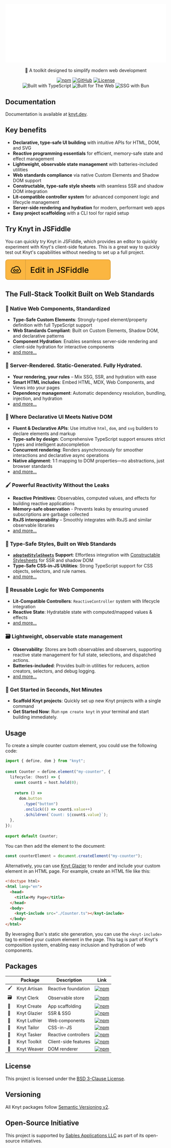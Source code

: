 <div align="center">

[![Knyt](./packages/toolkit/docs/banner.svg)](https://knyt.dev/)

🌃 A toolkit designed to simplify modern web development

[![npm](https://img.shields.io/npm/v/knyt?style=flat-square&labelColor=444)](https://www.npmjs.com/package/knyt)
[![GitHub](https://img.shields.io/badge/Source_Code-black?style=flat-square&label=GitHub&labelColor=444)](https://github.com/sables-app/knyt/tree/main/packages/artisan)
[![License](https://img.shields.io/badge/License-BSD_3_Clause-blue?style=flat-square&labelColor=444)](https://github.com/sables-app/knyt/blob/main/LICENSE)
<br />
![Built with TypeScript](https://img.shields.io/badge/Built%20with-TypeScript-3178c6.svg?style=flat-square&logo=typescript&labelColor=444)
![Built for The Web](https://img.shields.io/badge/Built_for-The_Web-e34f26.svg?style=flat-square&logo=HTML5&labelColor=444)
![SSG with Bun](https://img.shields.io/badge/SSG_with-Bun-b49090.svg?style=flat-square&logo=bun&labelColor=444)

</div>

## Documentation

Documentation is available at [knyt.dev](https://knyt.dev).

## Key benefits

- **Declarative, type-safe UI building** with intuitive APIs for HTML, DOM, and SVG
- **Reactive programming essentials** for efficient, memory-safe state and effect management
- **Lightweight, observable state management** with batteries-included utilities
- **Web standards compliance** via native Custom Elements and Shadow DOM support
- **Constructable, type-safe style sheets** with seamless SSR and shadow DOM integration
- **Lit-compatible controller system** for advanced component logic and lifecycle management
- **Server-side rendering and hydration** for modern, performant web apps
- **Easy project scaffolding** with a CLI tool for rapid setup

## Try Knyt in JSFiddle

You can quickly try Knyt in JSFiddle, which provides an editor to quickly experiment with Knyt's client-side features. This is a great way to quickly test out Knyt's capabilities without needing to set up a full project.

[![Edit in JSFiddle](./packages/toolkit/docs/edit-in-jsfiddle.svg)](https://knyt.dev/try/jsfiddle)

## The Full-Stack Toolkit Built on Web Standards

### 🎻 Native Web Components, Standardized

- **Type-Safe Custom Elements**: Strongly-typed element/property definition with full TypeScript support
- **Web Standards Compliant**: Built on Custom Elements, Shadow DOM, and declarative patterns
- **Component Hydration**: Enables seamless server-side rendering and client-side hydration for interactive components
- [and more...][Knyt Luthier]

[Knyt Luthier]: https://knyt.dev/s/luthier

### 🧊 Server-Rendered. Static-Generated. Fully Hydrated.

- **Your rendering, your rules** – Mix SSG, SSR, and hydration with ease
- **Smart HTML includes**: Embed HTML, MDX, Web Components, and Views into your pages
- **Dependency management**: Automatic dependency resolution, bundling, injection, and hydration
- [and more...][Knyt Glazier]

[Knyt Glazier]: https://knyt.dev/s/glazier

### 🧵 Where Declarative UI Meets Native DOM

- **Fluent & Declarative APIs**: Use intuitive `html`, `dom`, and `svg` builders to declare elements and markup
- **Type-safe by design**: Comprehensive TypeScript support ensures strict types and intelligent autocompletion
- **Concurrent rendering**: Renders asynchronously for smoother interactions and declarative async operations
- **Native alignment**: 1:1 mapping to DOM properties—no abstractions, just browser standards
- [and more...][Knyt Weaver]

[Knyt Weaver]: https://knyt.dev/s/weaver

### 🖌️ Powerful Reactivity Without the Leaks

- **Reactive Primitives**: Observables, computed values, and effects for building reactive applications
- **Memory-safe observation** - Prevents leaks by ensuring unused subscriptions are garbage collected
- **RxJS interoperability** – Smoothly integrates with RxJS and similar observable libraries
- [and more...][Knyt Artisan]

[Knyt Artisan]: https://knyt.dev/s/artisan

### 👔 Type-Safe Styles, Built on Web Standards

- **[`adoptedStyleSheets`][adoptedStyleSheets] Support**: Effortless integration with [Constructable Stylesheets][] for SSR and shadow DOM
- **Type-Safe CSS-in-JS Utilities**: Strong TypeScript support for CSS objects, selectors, and rule names.
- [and more...][Knyt Tailor]

[Knyt Tailor]: https://knyt.dev/s/tailor
[adoptedStyleSheets]: https://developer.mozilla.org/en-US/docs/Web/API/ShadowRoot/adoptedStyleSheets
[Constructable Stylesheets]: https://web.dev/articles/constructable-stylesheets

### 🔌 Reusable Logic for Web Components

- **Lit-Compatible Controllers**: `ReactiveController` system with lifecycle integration
- **Reactive State**: Hydratable state with computed/mapped values & effects
- [and more...][Knyt Tasker]

[Knyt Tasker]: https://knyt.dev/s/tasker

### 🗃️ Lightweight, observable state management

- **Observability**: Stores are both observables and observers, supporting reactive state management for full state, selections, and dispatched actions.
- **Batteries-included**: Provides built-in utilities for reducers, action creators, selectors, and debug logging.
- [and more...][Knyt Clerk]

[Knyt Clerk]: https://knyt.dev/s/clerk

### 🐣 Get Started in Seconds, Not Minutes

- **Scaffold Knyt projects**: Quickly set up new Knyt projects with a single command
- **Get Started Now**: Run `npm create knyt` in your terminal and start building immediately.

[Knyt Create]: https://knyt.dev/s/create

## Usage

To create a simple counter custom element, you could use the following code:

```ts
import { define, dom } from "knyt";

const Counter = define.element("my-counter", {
  lifecycle: (host) => {
    const count$ = host.hold(0);

    return () =>
      dom.button
        .type("button")
        .onclick(() => count$.value++)
        .$children(`Count: ${count$.value}`);
  },
});

export default Counter;
```

You can then add the element to the document:

```js
const counterElement = document.createElement("my-counter");
```

Alternatively, you can use [Knyt Glazier](https://knyt.dev/s/glazier) to render and include your custom element in an HTML page. For example, create an HTML file like this:

```html
<!doctype html>
<html lang="en">
  <head>
    <title>My Page</title>
  </head>
  <body>
    <knyt-include src="./Counter.ts"></knyt-include>
  </body>
</html>
```

By leveraging Bun's static site generation, you can use the `<knyt-include>` tag to embed your custom element in the page. This tag is part of Knyt's composition system, enabling easy inclusion and hydration of web components.

## Packages

|     | Package      | Description          | Link                                                                                                                               |
| --- | ------------ | -------------------- | ---------------------------------------------------------------------------------------------------------------------------------- |
| 🖌️  | Knyt Artisan | Reactive foundation  | [![npm](https://img.shields.io/npm/v/@knyt/artisan?style=flat-square&labelColor=444)](https://www.npmjs.com/package/@knyt/artisan) |
| 🗃️  | Knyt Clerk   | Observable store     | [![npm](https://img.shields.io/npm/v/@knyt/clerk?style=flat-square&labelColor=444)](https://www.npmjs.com/package/@knyt/clerk)     |
| 🐣  | Knyt Create  | App scaffolding      | [![npm](https://img.shields.io/npm/v/create-knyt?style=flat-square&labelColor=444)](https://www.npmjs.com/package/create-knyt)     |
| 🧊  | Knyt Glazier | SSR & SSG            | [![npm](https://img.shields.io/npm/v/@knyt/glazier?style=flat-square&labelColor=444)](https://www.npmjs.com/package/@knyt/glazier) |
| 🎻  | Knyt Luthier | Web components       | [![npm](https://img.shields.io/npm/v/@knyt/luthier?style=flat-square&labelColor=444)](https://www.npmjs.com/package/@knyt/luthier) |
| 👔  | Knyt Tailor  | CSS-in-JS            | [![npm](https://img.shields.io/npm/v/@knyt/tailor?style=flat-square&labelColor=444)](https://www.npmjs.com/package/@knyt/tailor)   |
| 🔌  | Knyt Tasker  | Reactive controllers | [![npm](https://img.shields.io/npm/v/@knyt/tasker?style=flat-square&labelColor=444)](https://www.npmjs.com/package/@knyt/tasker)   |
| 🌃  | Knyt Toolkit | Client-side features | [![npm](https://img.shields.io/npm/v/knyt?style=flat-square&labelColor=444)](https://www.npmjs.com/package/knyt)                   |
| 🧵  | Knyt Weaver  | DOM renderer         | [![npm](https://img.shields.io/npm/v/@knyt/weaver?style=flat-square&labelColor=444)](https://www.npmjs.com/package/@knyt/weaver)   |

## License

This project is licensed under the [BSD 3-Clause License](./LICENSE).

## Versioning

All Knyt packages follow [Semantic Versioning v2](https://semver.org/spec/v2.0.0.html).

## Open-Source Initiative

This project is supported by [Sables Applications LLC](https://sables.app) as part of its open-source initiatives.
